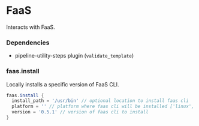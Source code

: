 # FaaS

Interacts with FaaS.

### Dependencies

- pipeline-utility-steps plugin (`validate_template`)

### faas.install
Locally installs a specific version of FaaS CLI.

```groovy
faas.install {
  install_path = '/usr/bin' // optional location to install faas cli
  platform = '' // platform where faas cli will be installed ['linux', 'linux-arm64', 'linux-armhf', 'darwin', 'windows']
  version = '0.5.1' // version of faas cli to install
}
```
